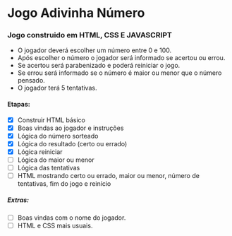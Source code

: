 # Jogo Adivinha Número

### Jogo construido em HTML, CSS E JAVASCRIPT
- O jogador deverá escolher um número entre 0 e 100.
- Após escolher o número o jogador será informado se acertou ou errou.
- Se acertou será parabenizado e poderá reiniciar o jogo.
- Se errou será informado se o número é maior ou menor que o número pensado.
- O jogador terá 5 tentativas.

#### Etapas:
- [x] Construir HTML básico
- [x] Boas vindas ao jogador e instruções
- [x] Lógica do número sorteado
- [x] Lógica do resultado (certo ou errado)
- [x] Lógica reiniciar
- [ ] Lógica do maior ou menor
- [ ] Lógica das tentativas
- [ ] HTML mostrando certo ou errado, maior ou menor, número de tentativas, fim do jogo e reinício

##### Extras:
- [ ] Boas vindas com o nome do jogador.
- [ ] HTML e CSS mais usuais.